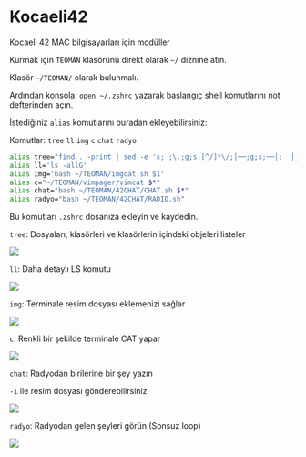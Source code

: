 # Kocaeli42
Kocaeli 42 MAC bilgisayarları için modüller

Kurmak için `TEOMAN` klasörünü direkt olarak `~/` diznine atın.

Klasör `~/TEOMAN/` olarak bulunmalı.

Ardından konsola: `open ~/.zshrc` yazarak başlangıç shell komutlarını not defterinden açın.

İstediğiniz `alias` komutlarını buradan ekleyebilirsiniz:

Komutlar: `tree` `ll` `img` `c` `chat` `radyo`

```sh
alias tree="find . -print | sed -e 's; ;\.;g;s;[^/]*\/;│──;g;s;──│;  │;g'"
alias ll='ls -allG'
alias img='bash ~/TEOMAN/imgcat.sh $1'
alias c="~/TEOMAN/vimpager/vimcat $*"
alias chat="bash ~/TEOMAN/42CHAT/CHAT.sh $*"
alias radyo="bash ~/TEOMAN/42CHAT/RADIO.sh"
```

Bu komutları `.zshrc` dosanıza ekleyin ve kaydedin.

`tree`: Dosyaları, klasörleri ve klasörlerin içindeki objeleri listeler

<IMG SRC="https://cdn.discordapp.com/attachments/630843149778157623/1055431566123356210/1.png">

`ll`: Daha detaylı LS komutu

<IMG src="https://cdn.discordapp.com/attachments/630843149778157623/1055433491409555526/2.png">

`img`: Terminale resim dosyası eklemenizi sağlar

<IMG SRC="https://cdn.discordapp.com/attachments/630843149778157623/1055433509440852018/3.png">

`c`: Renkli bir şekilde terminale CAT yapar

<IMG SRC="https://cdn.discordapp.com/attachments/630843149778157623/1055433684599181382/4.png">

`chat`: Radyodan birilerine bir şey yazın

`-i` ile resim dosyası gönderebilirsiniz

<IMG SRC="https://cdn.discordapp.com/attachments/630843149778157623/1055433825271943188/5.png">

`radyo`: Radyodan gelen şeyleri görün (Sonsuz loop)

<IMG SRC="https://cdn.discordapp.com/attachments/630843149778157623/1055465692771659867/6.png">
